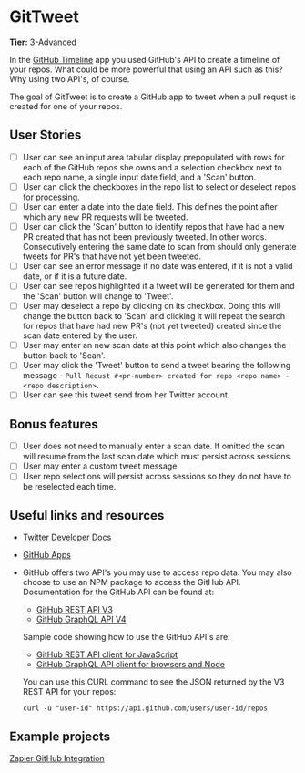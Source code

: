 # GitTweet

**Tier:** 3-Advanced

In the [GitHub Timeline](./GitHub-Timeline-App.md) app you used GitHub's API to
create a timeline of your repos. What could be more powerful that using an API
such as this? Why using two API's, of course.

The goal of GitTweet is to create a GitHub app to tweet when a pull requst
is created for one of your repos. 

## User Stories

-   [ ] User can see an input area tabular display prepopulated with rows for 
each of the GitHub repos she owns and a selection checkbox next to each repo 
name, a single input date field, and a 'Scan' button.
-   [ ] User can click the checkboxes in the repo list to select or deselect
repos for processing.
-   [ ] User can enter a date into the date field. This defines the point after
which any new PR requests will be tweeted.
-   [ ] User can click the 'Scan' button to identify repos that have had a new
PR created that has not been previously tweeted. In other words. Consecutively
entering the same date to scan from should only generate tweets for PR's that
have not yet been tweeted.
-   [ ] User can see an error message if no date was entered, if it is not a
valid date, or if it is a future date.
-   [ ] User can see repos highlighted if a tweet will be generated for them
and the 'Scan' button will change to 'Tweet'.
-   [ ] User may deselect a repo by clicking on its checkbox. Doing this will
change the button back to 'Scan' and clicking it will repeat the search for
repos that have had new PR's (not yet tweeted) created since the scan date 
entered by the user.
-   [ ] User may enter an new scan date at this point which also changes the
button back to 'Scan'.
-   [ ] User may click the 'Tweet' button to send a tweet bearing the following
message - `Pull Requst #<pr-number> created for repo <repo name> - <repo description>`.
-   [ ] User can see this tweet send from her Twitter account.

## Bonus features

-   [ ] User does not need to manually enter a scan date. If omitted the scan
will resume from the last scan date which must persist across sessions.
-   [ ] User may enter a custom tweet message
-   [ ] User repo selections will persist across sessions so they do not have 
to be reselected each time.

## Useful links and resources

- [Twitter Developer Docs](https://developer.twitter.com/en.html)
- [GitHub Apps](https://developer.github.com/apps//)
- GitHub offers two API's you may use to access repo data. You may also choose
  to use an NPM package to access the GitHub API. Documentation for the GitHub 
  API can be found at:

  -   [GitHub REST API V3](https://developer.github.com/v3/)
  -   [GitHub GraphQL API V4](https://developer.github.com/v4/)

  Sample code showing how to use the GitHub API's are:

  -   [GitHub REST API client for JavaScript ](https://github.com/octokit/rest.js/)
  -   [GitHub GraphQL API client for browsers and Node](https://github.com/octokit/graphql.js)

  You can use this CURL command to see the JSON returned by the V3 REST API for
  your repos:

  ```
  curl -u "user-id" https://api.github.com/users/user-id/repos
  ```

## Example projects

[Zapier GitHub Integration](https://zapier.com/apps/github/integrations/twitter)
